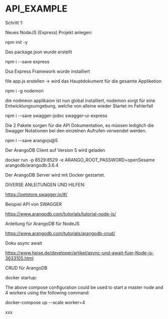 # API_EXAMPLE

Schritt 1:

Neues NodeJS (Express) Projekt anlegen:

npm init -y

Das package.json wurde erstellt

npm i --save express

Dsa Express Framework wurde installiert

file app.js erstellen -> wird das Hauptdokument für die gesamte Appliketion

npm i -g nodemon

die nodmeon applikaion ist nun global installiert, nodemon sorgt für eine Entwicklungsumgebung, welche von alleine wieder Startet im Fehlerfall

npm i --save swagger-jsdoc swagger-ui-express

Die 2 Pakete sorgen für die API Dokumentation, es müssen lediglich die Swagger Notationen bei den einzelnen Aufrufen verwendet werden.

npm i --save arangojs@5

Der ArangoDB Client auf Version 5 wird geladen


docker run -p 8529:8529 -e ARANGO_ROOT_PASSWORD=openSesame arangodb/arangodb:3.6.4

Der ArangoDB Server wird mit Docker gestartet.

DIVERSE ANLEITUNGEN UND HILFEN:

https://petstore.swagger.io/#/

Beispiel API von SWAGGER

https://www.arangodb.com/tutorials/tutorial-node-js/

Anleitung für ArangoDB für NodeJS

https://www.arangodb.com/tutorials/arangodb-crud/


Doku async await

https://www.heise.de/developer/artikel/async-und-await-fuer-Node-js-3633105.html

CRUD für ArangoDB


docker startup:

The above compose configuration could be used to start a master node and 4 workers using the following command:

docker-compose up --scale worker=4

xxx

